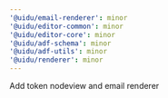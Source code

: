 ```yaml
---
'@uidu/email-renderer': minor
'@uidu/editor-common': minor
'@uidu/editor-core': minor
'@uidu/adf-schema': minor
'@uidu/adf-utils': minor
'@uidu/renderer': minor
---
```


Add token nodeview and email renderer
